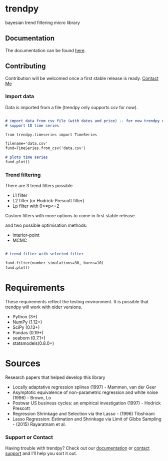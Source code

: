 # trendpy
bayesian trend filtering micro library

## Documentation

The documentation can be found [here](http://trendpy.readthedocs.io/en/latest/).

## Contributing

Contribution will be welcomed once a first stable release is ready. [Contact Me](https://help.github.com/categories/github-pages-basics/)

### Import data

Data is imported from a file (trendpy only supports csv for now).

```markdown

# import data from csv file (with dates and price) -- for now trendpy only
# support 1D time series

from trendpy.timeseries import TimeSeries

filename='data.csv'
fund=TimeSeries.from_csv('data.csv')

# plots time series
fund.plot()

```

### Trend filtering

There are 3 trend filters possible

* L1 filter
* L2 filter (or Hodrick-Prescott filter)
* Lp filter with 0<=p<=2

Custom filters with more options to come in first stable release.

and two possible optimisation methods:

* interior-point
* MCMC

```markdown

# trend filter with selected filter

fund.filter(number_simulations=30, burns=10)
fund.plot()

```

# Requirements

These requirements reflect the testing environment.  It is possible
that trendpy will work with older versions.

* Python (3+)
* NumPy (1.12+)
* SciPy (0.13+)
* Pandas (0.19+)
* seaborn (0.7.1+)
* statsmodels(0.8.0+)

# Sources

Research papers that helped develop this library

* Locally adaptative regression splines (1997) - Mammen, van der Geer
* Asymptotic equivalence of non-parametric regression and white noise (1996) - Brown, Lo
* Postwar US business cycles: an empirical investigation (1997) - Hodrick Prescott
* Regression Shrinkage and Selection via the Lasso - (1996) Tibshirani
* Lasso Regression: Estimation and Shrinkage via Limit of Gibbs Sampling - (2015) Rayaratnam et al.

### Support or Contact

Having trouble with trendpy? Check out our [documentation](https://help.github.com/categories/github-pages-basics/) or [contact support](https://github.com/contact) and I’ll help you sort it out.
